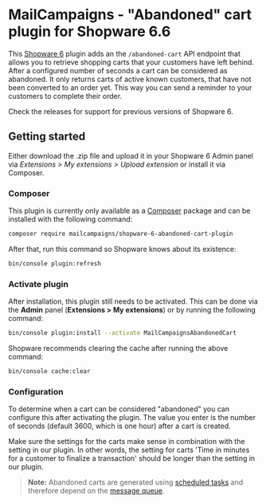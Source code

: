 # MailCampaigns - "Abandoned" cart plugin for Shopware 6.6
This [Shopware 6](https://www.shopware.com/en/products/shopware-6/) plugin adds an the `/abandoned-cart` API endpoint that allows you to retrieve shopping carts that your customers have left behind. 
After a configured number of seconds a cart can be considered as abandoned.
It only returns carts of active known customers, that have not been converted to an order yet. This way you can send a reminder to your customers to complete their order. 

Check the releases for support for previous versions of Shopware 6. 

## Getting started

Either download the .zip file and upload it in your Shopware 6 Admin panel via *Extensions > My extensions > Upload extension* or install it via Composer.

### Composer
This plugin is currently only available as a [Composer](https://getcomposer.org/) package
and can be installed with the following command:

```bash
composer require mailcampaigns/shopware-6-abandoned-cart-plugin
```

After that, run this command so Shopware knows about its existence:

```bash
bin/console plugin:refresh
```

### Activate plugin
After installation, this plugin still needs to be activated. This can be done via the **Admin** panel
(**Extensions > My extensions**) or by running the following command:

```bash
bin/console plugin:install --activate MailCampaignsAbandonedCart
```

Shopware recommends clearing the cache after running the above command:
```bash
bin/console cache:clear
```

### Configuration
To determine when a cart can be considered "abandoned" you can configure this after activating the plugin.
The value you enter is the number of seconds (default 3600, which is one hour) after a cart is created.

Make sure the settings for the carts make sense in combination with the setting in our plugin. In other words, the setting
for carts 'Time in minutes for a customer to finalize a transaction' should be longer than the setting in our plugin.

> **Note:** Abandoned carts are generated using [scheduled tasks] and therefore depend on the [message queue].

[scheduled tasks]: https://developer.shopware.com/docs/guides/plugins/plugins/plugin-fundamentals/add-scheduled-task#executing-the-scheduled-task
[message queue]: https://developer.shopware.com/docs/guides/hosting/infrastructure/message-queue
